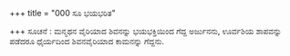 +++
title = "000 ಸೂ ಭಯಭರಿತ"

+++
ಸೂಚನೆ : ಮನ್ಮಥನ ವೈರಿಯಾದ ಶಿವನನ್ನು ಭಯಭಕ್ತಿಯಿಂದ ಗೆದ್ದ ಅರ್ಜುನನು, ಊರ್ವಶಿಯ ಶಾಪವನ್ನು ಪಡೆದರೂ ಧೈರ್ಯದಿಂದ ಶಿವನವೈರಿಯಾದ ಕಾಮನನ್ನು ಗೆದ್ದನು.